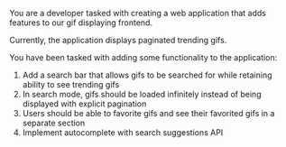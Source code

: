 You are a developer tasked with creating a web application that adds features to our gif displaying frontend.

Currently, the application displays paginated trending gifs.

You have been tasked with adding some functionality to the application:
1. Add a search bar that allows gifs to be searched for while retaining ability to see trending gifs
2. In search mode, gifs should be loaded infinitely instead of being displayed with explicit pagination
3. Users should be able to favorite gifs and see their favorited gifs in a separate section
4. Implement autocomplete with search suggestions API